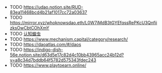 - TODO https://udao.notion.site/RUD-83ea11468bcd4b21af1017cc72a03637
- TODO https://mirror.xyz/whoknowsdao.eth/L0W7iMdB3tGYEfqssRePKcU3QnfiizksOwCbtCOhXmY
- TODO [认知蝗虫](https://buidlerdao.notion.site/94957d0ab12c4d82aab8840ed7c34f96)
- TODO https://www.mechanism.capital/category/research/
- TODO https://daoatlas.com/#/daos
- TODO https://indigo-dish-56e.notion.site/d63d5e17c82d4c10bb43965acc24b12d?v=a8c34d7bddb64f5782d575343fdec243
- TODO https://www.playtoearn.online/